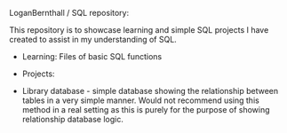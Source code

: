 LoganBernthall / SQL repository:

This repository is to showcase learning and simple SQL projects I have created to assist in my understanding of SQL. 

* Learning:
  Files of basic SQL functions

* Projects:
*   Library database - simple database showing the relationship between tables in a very simple manner. Would not recommend using this method in a real setting as this is purely for the purpose of showing relationship database logic.
